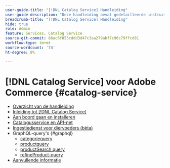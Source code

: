 ```yaml
---
user-guide-title: "[!DNL Catalog Service] Handleiding"
user-guide-description: "Deze handleiding bevat gedetailleerde instructies voor het gebruik van [!DNL Catalog Service] voor Adobe Commerce."
breadcrumb-title: "[!DNL Catalog Service] Handleiding"
hide: true
role: Admin
feature: Services, Catalog Service
source-git-commit: 8bac6f053cddd3d47c3aa279abf7c96c79ffcd81
workflow-type: tm+mt
source-wordcount: '74'
ht-degree: 8%

---
```


# [!DNL Catalog Service] voor Adobe Commerce {#catalog-service}

- [Overzicht van de handleiding](guide-overview.md)
- [Inleiding tot [!DNL Catalog Service]](overview.md)
- [Aan boord gaan en installeren](installation.md)
- [Catalogusservice en API-net](mesh.md)
- [Ingestiedienst voor diervoeders (bèta)](feed-ingestion.md)
- GraphQL-query&#39;s {#graphql}
   - [categoriequery](https://developer.adobe.com/commerce/services/graphql/catalog-service/categories/)
   - [productquery](https://developer.adobe.com/commerce/services/graphql/catalog-service/queries/products/)
   - [productSearch query](https://developer.adobe.com/commerce/services/graphql/catalog-service/queries/product-search/)
   - [refineProduct-query](https://developer.adobe.com/commerce/services/graphql/catalog-service/queries/refine-product/)
- [Aanvullende informatie](release-notes.md)
